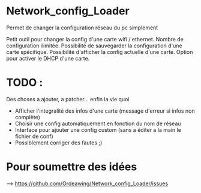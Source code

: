 # Network_config_Loader
Permet de changer la configuration réseau du pc simplement

Petit outil pour changer la config d'une carte wifi / ethernet.
Nombre de configuration ilimitée.
Possibilité de sauvegarder la configuration d'une carte spécifique.
Possibilité d'afficher la config actuelle d'une carte.
Option pour activer le DHCP d'une carte.

# TODO : 
Des choses a ajouter, a patcher... enfin la vie quoi 
- Afficher l'integralité des infos d'une carte (message d'erreur si infos non complète)
- Choisir une config automatiquement en fonction du nom de réseau
- Interface pour ajouter une config custom (sans a éditer a la main le fichier de conf)
- Possiblement corriger des fautes ;)

# Pour soumettre des idées
--> https://github.com/Ordeawing/Network_config_Loader/issues
